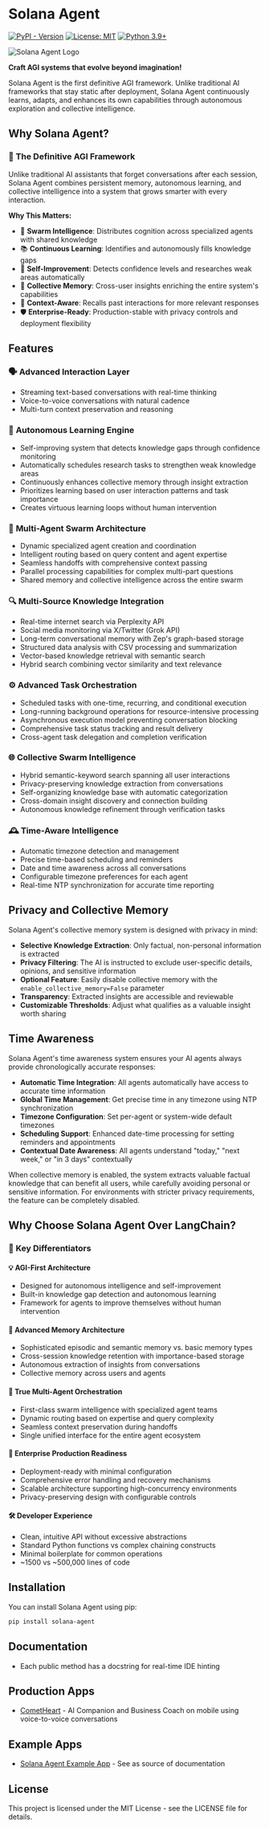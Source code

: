 # Solana Agent

[![PyPI - Version](https://img.shields.io/pypi/v/solana-agent)](https://pypi.org/project/solana-agent/)
[![License: MIT](https://img.shields.io/badge/License-MIT-green.svg)](https://opensource.org/licenses/MIT)
[![Python 3.9+](https://img.shields.io/badge/python-3.9+-orange.svg)](https://www.python.org/downloads/)

![Solana Agent Logo](https://dl.walletbubbles.com/solana-agent-logo.png?width=200)

**Craft AGI systems that evolve beyond imagination!**

Solana Agent is the first definitive AGI framework. Unlike traditional AI frameworks that stay static after deployment, Solana Agent continuously learns, adapts, and enhances its own capabilities through autonomous exploration and collective intelligence.

## Why Solana Agent?

### 🤖 The Definitive AGI Framework

Unlike traditional AI assistants that forget conversations after each session, Solana Agent combines persistent memory, autonomous learning, and collective intelligence into a system that grows smarter with every interaction.

**Why This Matters:**
- 🐝 **Swarm Intelligence**: Distributes cognition across specialized agents with shared knowledge
- 📚 **Continuous Learning**: Identifies and autonomously fills knowledge gaps
- 🔄 **Self-Improvement**: Detects confidence levels and researches weak areas automatically
- 🧠 **Collective Memory**: Cross-user insights enriching the entire system's capabilities
- 🎯 **Context-Aware**: Recalls past interactions for more relevant responses
- 🛡️ **Enterprise-Ready**: Production-stable with privacy controls and deployment flexibility

## Features

### 🗣️ **Advanced Interaction Layer**
- Streaming text-based conversations with real-time thinking
- Voice-to-voice conversations with natural cadence
- Multi-turn context preservation and reasoning

### 🧠 **Autonomous Learning Engine**
- Self-improving system that detects knowledge gaps through confidence monitoring
- Automatically schedules research tasks to strengthen weak knowledge areas
- Continuously enhances collective memory through insight extraction
- Prioritizes learning based on user interaction patterns and task importance
- Creates virtuous learning loops without human intervention

### 🤖 **Multi-Agent Swarm Architecture**
- Dynamic specialized agent creation and coordination
- Intelligent routing based on query content and agent expertise
- Seamless handoffs with comprehensive context passing
- Parallel processing capabilities for complex multi-part questions
- Shared memory and collective intelligence across the entire swarm

### 🔍 **Multi-Source Knowledge Integration**
- Real-time internet search via Perplexity API
- Social media monitoring via X/Twitter (Grok API)
- Long-term conversational memory with Zep's graph-based storage
- Structured data analysis with CSV processing and summarization
- Vector-based knowledge retrieval with semantic search
- Hybrid search combining vector similarity and text relevance

### ⚙️ **Advanced Task Orchestration**
- Scheduled tasks with one-time, recurring, and conditional execution
- Long-running background operations for resource-intensive processing
- Asynchronous execution model preventing conversation blocking
- Comprehensive task status tracking and result delivery
- Cross-agent task delegation and completion verification

### 🌐 **Collective Swarm Intelligence**
- Hybrid semantic-keyword search spanning all user interactions
- Privacy-preserving knowledge extraction from conversations
- Self-organizing knowledge base with automatic categorization
- Cross-domain insight discovery and connection building
- Autonomous knowledge refinement through verification tasks

### 🕰️ **Time-Aware Intelligence**
- Automatic timezone detection and management
- Precise time-based scheduling and reminders
- Date and time awareness across all conversations
- Configurable timezone preferences for each agent
- Real-time NTP synchronization for accurate time reporting

## Privacy and Collective Memory

Solana Agent's collective memory system is designed with privacy in mind:

- **Selective Knowledge Extraction**: Only factual, non-personal information is extracted
- **Privacy Filtering**: The AI is instructed to exclude user-specific details, opinions, and sensitive information
- **Optional Feature**: Easily disable collective memory with the `enable_collective_memory=False` parameter
- **Transparency**: Extracted insights are accessible and reviewable
- **Customizable Thresholds**: Adjust what qualifies as a valuable insight worth sharing

## Time Awareness

Solana Agent's time awareness system ensures your AI agents always provide chronologically accurate responses:

- **Automatic Time Integration**: All agents automatically have access to accurate time information
- **Global Time Management**: Get precise time in any timezone using NTP synchronization
- **Timezone Configuration**: Set per-agent or system-wide default timezones
- **Scheduling Support**: Enhanced date-time processing for setting reminders and appointments
- **Contextual Date Awareness**: All agents understand "today," "next week," or "in 3 days" contextually

When collective memory is enabled, the system extracts valuable factual knowledge that can benefit all users, while carefully avoiding personal or sensitive information. For environments with stricter privacy requirements, the feature can be completely disabled.

## Why Choose Solana Agent Over LangChain?

### 🎯 Key Differentiators

#### 💡 **AGI-First Architecture**
- Designed for autonomous intelligence and self-improvement
- Built-in knowledge gap detection and autonomous learning
- Framework for agents to improve themselves without human intervention

#### 🧠 **Advanced Memory Architecture**
- Sophisticated episodic and semantic memory vs. basic memory types
- Cross-session knowledge retention with importance-based storage
- Autonomous extraction of insights from conversations
- Collective memory across users and agents

#### 🤝 **True Multi-Agent Orchestration**
- First-class swarm intelligence with specialized agent teams
- Dynamic routing based on expertise and query complexity
- Seamless context preservation during handoffs
- Single unified interface for the entire agent ecosystem

#### 🏢 **Enterprise Production Readiness**
- Deployment-ready with minimal configuration
- Comprehensive error handling and recovery mechanisms
- Scalable architecture supporting high-concurrency environments
- Privacy-preserving design with configurable controls

#### 🛠️ **Developer Experience**
- Clean, intuitive API without excessive abstractions
- Standard Python functions vs complex chaining constructs
- Minimal boilerplate for common operations
- ~1500 vs ~500,000 lines of code

## Installation

You can install Solana Agent using pip:

```bash
pip install solana-agent
```

## Documentation
* Each public method has a docstring for real-time IDE hinting

## Production Apps
* [CometHeart](https://cometheart.com) - AI Companion and Business Coach on mobile using voice-to-voice conversations

## Example Apps
* [Solana Agent Example App](https://github.com/truemagic-coder/solana-agent-app) - See as source of documentation

## License

This project is licensed under the MIT License - see the LICENSE file for details.

